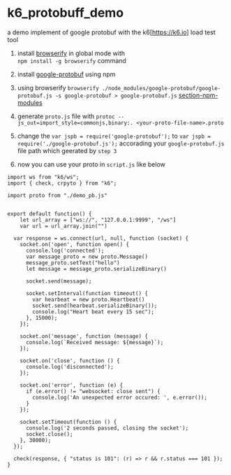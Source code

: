 # k6_protobuff_demo
a demo implement of google protobuf with the k6[https://k6.io] load test tool

1. install [browserify](https://www.npmjs.com/package/google-protobuf) in global mode with  
```npm install -g browserify``` command

2. install [google-protobuf](https://www.npmjs.com/package/google-protobuf) using npm 

3. using browserify `browserify ./node_modules/google-protobuf/google-protobuf.js -s google-protobuf > google-protobuf.js`  [section-npm-modules](https://docs.k6.io/docs/modules#section-npm-modules) 

4. generate  `proto.js`  file with `protoc --js_out=import_style=commonjs,binary:. <your-proto-file-name>.proto`

5. change the 
```var jspb = require('google-protobuf');``` 
to
```var jspb = require('./google-protobuf.js');```
accorading your `google-protobuf.js` file path which geerated by `step 3`

6. now you can use your proto in `script.js` like below
```
import ws from "k6/ws";
import { check, crpyto } from "k6";

import proto from "./demo_pb.js"


export default function() {
    let url_array = ["ws://", "127.0.0.1:9999", "/ws"]
    var url = url_array.join("")
  
  var response = ws.connect(url, null, function (socket) {
    socket.on('open', function open() {
      console.log('connected');
      var message_proto = new proto.Message()
      message_proto.setText("hello")
      let message = message_proto.serializeBinary()
     
      socket.send(message);

      socket.setInterval(function timeout() {
        var hearbeat = new proto.Heartbeat()
        socket.send(hearbeat.serializeBinary());
        console.log("Heart beat every 15 sec");
      }, 15000);
    });

    socket.on('message', function (message) {
      console.log(`Received message: ${message}`);
    });

    socket.on('close', function () {
      console.log('disconnected');
    });

    socket.on('error', function (e) {
      if (e.error() != "websocket: close sent") {
        console.log('An unexpected error occured: ', e.error());
      }
    });

    socket.setTimeout(function () {
      console.log('2 seconds passed, closing the socket');
      socket.close();
    }, 30000);
  });

  check(response, { "status is 101": (r) => r && r.status === 101 });
}
```
